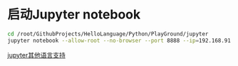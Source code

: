 # 启动Jupyter notebook

```bash
cd /root/GithubProjects/HelloLanguage/Python/PlayGround/jupyter
jupyter notebook --allow-root --no-browser --port 8888 --ip=192.168.91.223
```

[jupyter其他语言支持](https://github.com/jupyter/jupyter/wiki/Jupyter-kernels)
